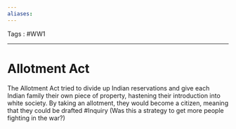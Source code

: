 ```yaml
---
aliases: 
---
```

Tags : #WW1 
___
# Allotment Act
The Allotment Act tried to divide up Indian reservations and give each Indian family their own piece of property, hastening their introduction into white society. By taking an allotment, they would become a citizen, meaning that they could be drafted #Inquiry (Was this a strategy to get more people fighting in the war?)
